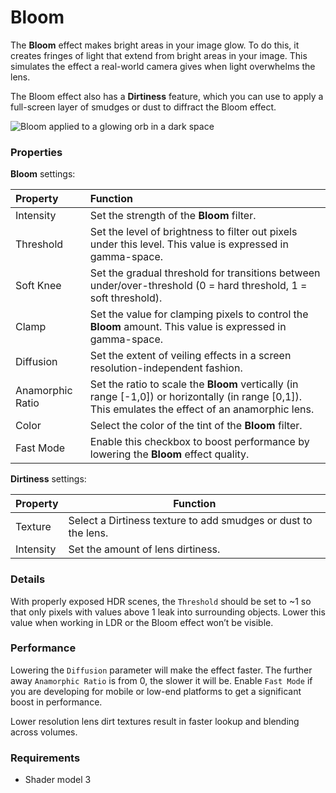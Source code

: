 # Bloom

The **Bloom** effect makes bright areas in your image glow. To do this, it creates fringes of light that extend from bright areas in your image. This simulates the effect a real-world camera gives when light overwhelms the lens.

The Bloom effect also has a **Dirtiness** feature, which you can use to apply a full-screen layer of smudges or dust to diffract the Bloom effect.

![Bloom applied to a glowing orb in a dark space](images/PostProcessing-Bloom-0.png)

### Properties

**Bloom** settings:

| Property         | Function                                                     |
| :---------------- | :------------------------------------------------------------ |
| Intensity        | Set the strength of the **Bloom** filter.                                |
| Threshold        | Set the level of brightness to filter out pixels under this level. This value is expressed in gamma-space. |
| Soft Knee        | Set the gradual threshold for transitions between under/over-threshold (0 = hard threshold, 1 = soft threshold). |
| Clamp            | Set the value for clamping pixels to control the **Bloom** amount. This value is expressed in gamma-space. |
| Diffusion        | Set the extent of veiling effects in a screen resolution-independent fashion. |
| Anamorphic Ratio | Set the ratio to scale the **Bloom** vertically (in range [-1,0]) or horizontally (in range [0,1]). This emulates the effect of an anamorphic lens. |
| Color            | Select the color of the tint of the **Bloom** filter.                                    |
| Fast Mode        | Enable this checkbox to boost performance by lowering the **Bloom** effect quality.           |

**Dirtiness** settings:

| Property  | Function                                              |
| --------- | ----------------------------------------------------- |
| Texture   | Select a Dirtiness texture to add smudges or dust to the lens. |
| Intensity | Set the amount of lens dirtiness.                             |

### Details

With properly exposed HDR scenes, the `Threshold` should be set to ~1 so that only pixels with values above 1 leak into surrounding objects. Lower this value when working in LDR or the Bloom effect won’t be visible.

### Performance

Lowering the `Diffusion` parameter will make the effect faster. The further away `Anamorphic Ratio` is from 0, the slower it will be. Enable `Fast Mode` if you are developing for mobile or low-end platforms to get a significant boost in performance.

Lower resolution lens dirt textures  result in faster lookup and blending across volumes.

### Requirements

- Shader model 3
